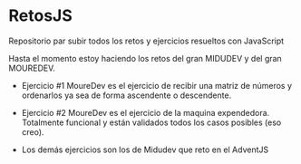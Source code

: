 # RetosJS
Repositorio par subir todos los retos y ejercicios resueltos con JavaScript

Hasta el momento estoy haciendo los retos del gran MIDUDEV y del gran MOUREDEV.

* Ejercicio #1 MoureDev es el ejercicio de recibir una matriz de números y ordenarlos ya sea de forma ascendente o descendente.

* Ejercicio #2 MoureDev es el ejercicio de la maquina expendedora. Totalmente funcional y están validados todos los casos posibles (eso creo).

* Los demás ejercicios son los de Midudev que reto en el AdventJS
